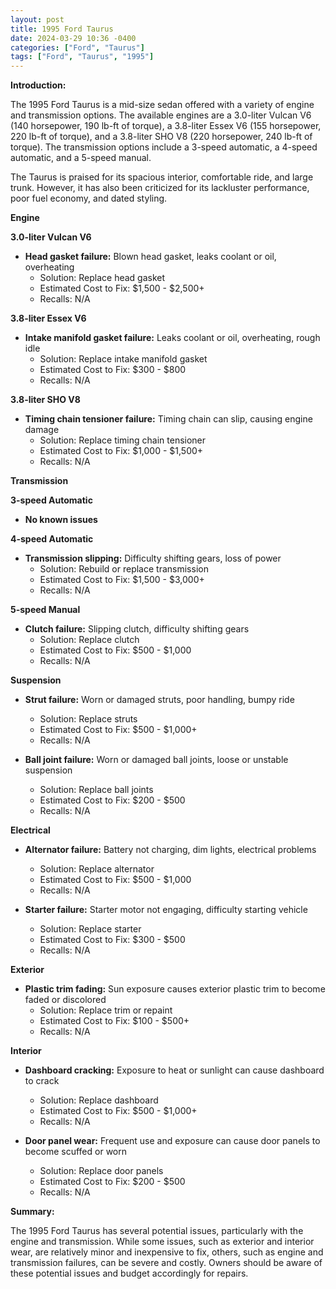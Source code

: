```yaml
---
layout: post
title: 1995 Ford Taurus
date: 2024-03-29 10:36 -0400
categories: ["Ford", "Taurus"]
tags: ["Ford", "Taurus", "1995"]
---
```

**Introduction:**

The 1995 Ford Taurus is a mid-size sedan offered with a variety of engine and transmission options. The available engines are a 3.0-liter Vulcan V6 (140 horsepower, 190 lb-ft of torque), a 3.8-liter Essex V6 (155 horsepower, 220 lb-ft of torque), and a 3.8-liter SHO V8 (220 horsepower, 240 lb-ft of torque). The transmission options include a 3-speed automatic, a 4-speed automatic, and a 5-speed manual.

The Taurus is praised for its spacious interior, comfortable ride, and large trunk. However, it has also been criticized for its lackluster performance, poor fuel economy, and dated styling.

**Engine**

**3.0-liter Vulcan V6**

* **Head gasket failure:** Blown head gasket, leaks coolant or oil, overheating
    * Solution: Replace head gasket
    * Estimated Cost to Fix: $1,500 - $2,500+
    * Recalls: N/A

**3.8-liter Essex V6**

* **Intake manifold gasket failure:** Leaks coolant or oil, overheating, rough idle
    * Solution: Replace intake manifold gasket
    * Estimated Cost to Fix: $300 - $800
    * Recalls: N/A

**3.8-liter SHO V8**

* **Timing chain tensioner failure:** Timing chain can slip, causing engine damage
    * Solution: Replace timing chain tensioner
    * Estimated Cost to Fix: $1,000 - $1,500+
    * Recalls: N/A

**Transmission**

**3-speed Automatic**

* **No known issues**

**4-speed Automatic**

* **Transmission slipping:** Difficulty shifting gears, loss of power
    * Solution: Rebuild or replace transmission
    * Estimated Cost to Fix: $1,500 - $3,000+
    * Recalls: N/A

**5-speed Manual**

* **Clutch failure:** Slipping clutch, difficulty shifting gears
    * Solution: Replace clutch
    * Estimated Cost to Fix: $500 - $1,000
    * Recalls: N/A

**Suspension**

* **Strut failure:** Worn or damaged struts, poor handling, bumpy ride
    * Solution: Replace struts
    * Estimated Cost to Fix: $500 - $1,000+
    * Recalls: N/A

* **Ball joint failure:** Worn or damaged ball joints, loose or unstable suspension
    * Solution: Replace ball joints
    * Estimated Cost to Fix: $200 - $500
    * Recalls: N/A

**Electrical**

* **Alternator failure:** Battery not charging, dim lights, electrical problems
    * Solution: Replace alternator
    * Estimated Cost to Fix: $500 - $1,000
    * Recalls: N/A

* **Starter failure:** Starter motor not engaging, difficulty starting vehicle
    * Solution: Replace starter
    * Estimated Cost to Fix: $300 - $500
    * Recalls: N/A

**Exterior**

* **Plastic trim fading:** Sun exposure causes exterior plastic trim to become faded or discolored
    * Solution: Replace trim or repaint
    * Estimated Cost to Fix: $100 - $500+
    * Recalls: N/A

**Interior**

* **Dashboard cracking:** Exposure to heat or sunlight can cause dashboard to crack
    * Solution: Replace dashboard
    * Estimated Cost to Fix: $500 - $1,000+
    * Recalls: N/A

* **Door panel wear:** Frequent use and exposure can cause door panels to become scuffed or worn
    * Solution: Replace door panels
    * Estimated Cost to Fix: $200 - $500
    * Recalls: N/A

**Summary:**

The 1995 Ford Taurus has several potential issues, particularly with the engine and transmission. While some issues, such as exterior and interior wear, are relatively minor and inexpensive to fix, others, such as engine and transmission failures, can be severe and costly. Owners should be aware of these potential issues and budget accordingly for repairs.
